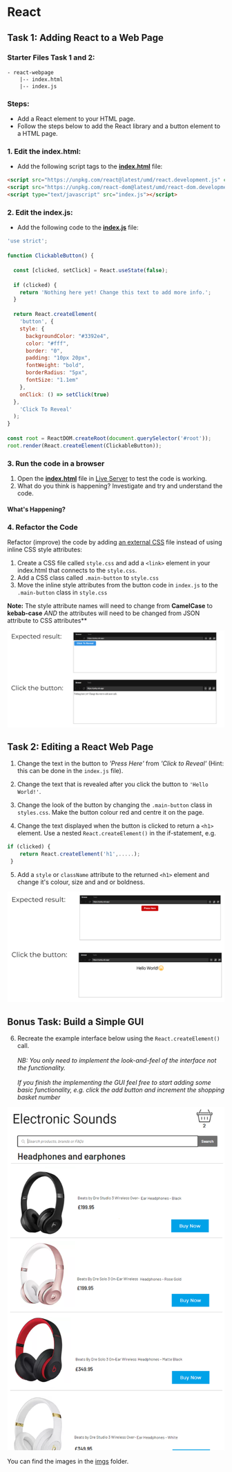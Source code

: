 # React

## Task 1: Adding React to a Web Page

### Starter Files Task 1 and 2:

```
- react-webpage
    |-- index.html
    |-- index.js
```
### Steps:

- Add a React element to your HTML page.
- Follow the steps below to add the React library and a button element to a HTML page.

### 1. Edit the index.html:

- Add the following script tags to the [**index.html**](index.html) file:

```html
<script src="https://unpkg.com/react@latest/umd/react.development.js" crossorigin></script>
<script src="https://unpkg.com/react-dom@latest/umd/react-dom.development.js" crossorigin></script>
<script type="text/javascript" src="index.js"></script>
```

### 2. Edit the index.js:

- Add the following code to the [**index.js**](index.js) file:

```javascript
'use strict';

function ClickableButton() {

  const [clicked, setClick] = React.useState(false);

  if (clicked) {
    return 'Nothing here yet! Change this text to add more info.';
  }

  return React.createElement(
    'button', {
    style: {
      backgroundColor: "#3392e4",
      color: "#fff",
      border: "0",
      padding: "10px 20px",
      fontWeight: "bold",
      borderRadius: "5px",
      fontSize: "1.1em"
    },
    onClick: () => setClick(true)
  },
    'Click To Reveal'
  );
}

const root = ReactDOM.createRoot(document.querySelector('#root'));
root.render(React.createElement(ClickableButton));
```

### 3. Run the code in a browser

1. Open the [**index.html**](index.html) file in [Live Server][1] to test the code is working.
1. What do you think is happening? Investigate and try and understand the code.

#### What's Happening?

### 4.  Refactor the Code

Refactor (improve) the code by adding [an external CSS][2] file instead of using inline CSS style attributes:

  1. Create a CSS file called `style.css` and add a `<link>` element in your index.html that connects to the `style.css`.
  1. Add a CSS class called `.main-button` to `style.css`
  1. Move the inline style attributes from the button code in `index.js` to the `.main-button` class in `style.css` 

**Note:** The style attribute names will need to change from **CamelCase** to **kebab-case** _AND_ the attributes will need to be changed from JSON attribute to CSS attributes**

![Expected Result 1](docs/react-webpage1.png)

## Task 2: Editing a React Web Page

1. Change the text in the button to _'Press Here'_ from _'Click to Reveal'_ (Hint: this can be done in the `index.js` file).

1. Change the text that is revealed after you click the button to `'Hello World!'`.

1. Change the look of the button by changing the `.main-button` class in `styles.css`. Make the button colour red and centre it on the page. 

1. Change the text displayed when the button is clicked to return a `<h1>` element. Use a nested `React.createElement()` in the if-statement, e.g.

```javascript
if (clicked) {
    return React.createElement('h1',.....);
 }
```

5. Add a `style` or `className` attribute to the returned `<h1>` element and change it's colour, size and and or boldness.

![Expected Result 2](docs/react-webpage2.png)

## __Bonus Task:__ Build a Simple GUI

6. Recreate the example interface below using the `React.createElement()` call. <br><br>*NB: You only need to implement the look-and-feel of the interface not the functionality. 
<br/><br>If you finish the implementing the GUI feel free to start adding some basic functionality, e.g. click the add button and increment the shopping basket number*

![Simple Shopping Interface](docs/simple-shopping-gui.png)

You can find the images in the [imgs](/imgs) folder.

[1]:https://marketplace.visualstudio.com/items?itemName=ritwickdey.LiveServer
[2]:https://developer.mozilla.org/en-US/docs/Learn/CSS/First_steps/Getting_started